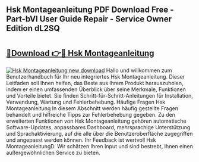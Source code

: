 ## Hsk Montageanleitung PDF Download Free - Part-bVl User Guide Repair - Service Owner Edition dL2SQ

# <h2><a href="http://df8y0q.blite.top/?on=Hsk+Montageanleitung">🔗Download 👉🔴 Hsk Montageanleitung</a></h2>

[![Hsk Montageanleitung new download](https://i.imgur.com/lujVjoI.png)](http://df8y0q.blite.top/?on=Hsk+Montageanleitung)
Hallo und willkommen zum Benutzerhandbuch für Ihr neu integriertes Hsk Montageanleitung. Dieser Leitfaden soll Ihnen helfen, das Beste aus Ihrem Produkt herauszuholen, indem er einen umfassenden Überblick über seine Merkmale, Funktionen und Vorteile bietet. Sie finden Schritt-für-Schritt-Anleitungen für Installation, Verwendung, Wartung und Fehlerbehebung. Häufige Fragen Hsk Montageanleitung In diesem Abschnitt werden häufig gestellte Fragen behandelt und hilfreiche Tipps zur Fehlerbehebung gegeben. Zu den erweiterten Funktionen von Hsk Montageanleitung gehören automatische Software-Updates, anpassbares Dashboard, mehrsprachige Unterstützung und Sprachaktivierung, auf die alle über die Benutzeroberfläche zugegriffen und angepasst werden können. Ihr Feedback ist wertvoll Hsk MontageanleitungD. Wir schätzen Ihren Input und sind bestrebt, Ihnen einen außergewöhnlichen Service zu bieten.
